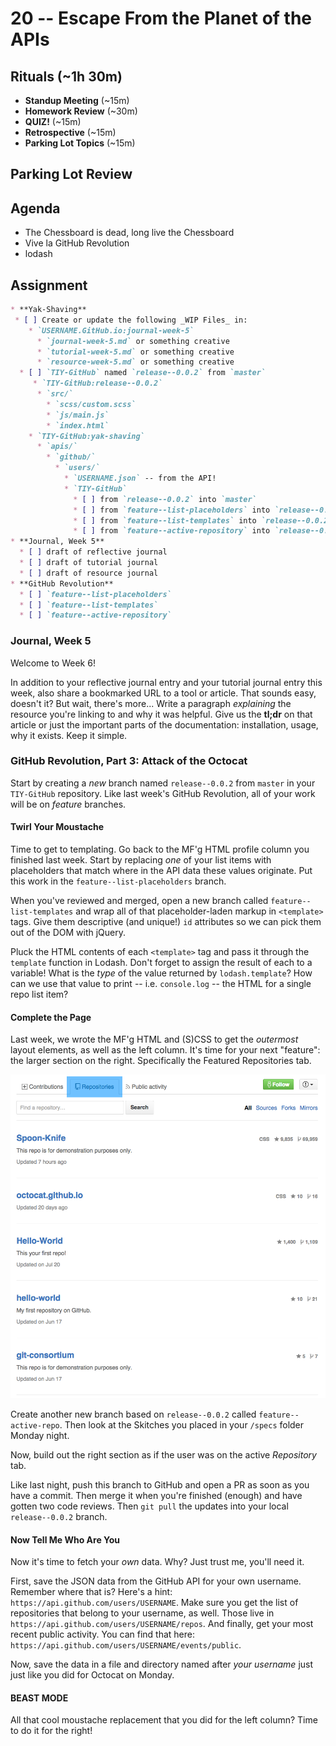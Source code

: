 # 20 -- Escape From the Planet of the APIs

## Rituals (~1h 30m)

* **Standup Meeting** (~15m)
* **Homework Review** (~30m)
* **QUIZ!** (~15m)
* **Retrospective** (~15m)
* **Parking Lot Topics** (~15m)

## Parking Lot Review

## Agenda

* The Chessboard is dead, long live the Chessboard
* Vive la GitHub Revolution
* lodash

## Assignment

```markdown
* **Yak-Shaving**
 * [ ] Create or update the following _WIP Files_ in:
    * `USERNAME.GitHub.io:journal-week-5`
      * `journal-week-5.md` or something creative
      * `tutorial-week-5.md` or something creative
      * `resource-week-5.md` or something creative
  * [ ] `TIY-GitHub` named `release--0.0.2` from `master`
     * `TIY-GitHub:release--0.0.2`
      * `src/`
        * `scss/custom.scss`
        * `js/main.js`
        * `index.html`
    * `TIY-GitHub:yak-shaving`
      * `apis/`
        * `github/`
          * `users/`
            * `USERNAME.json` -- from the API!
            * `TIY-GitHub`
              * [ ] from `release--0.0.2` into `master`
              * [ ] from `feature--list-placeholders` into `release--0.0.2` (MERGED)
              * [ ] from `feature--list-templates` into `release--0.0.2` (MERGED)
              * [ ] from `feature--active-repository` into `release--0.0.2` (MERGED)
* **Journal, Week 5**
  * [ ] draft of reflective journal
  * [ ] draft of tutorial journal
  * [ ] draft of resource journal
* **GitHub Revolution**
  * [ ] `feature--list-placeholders`
  * [ ] `feature--list-templates`
  * [ ] `feature--active-repository`
```

### Journal, Week 5

Welcome to Week 6!

In addition to your reflective journal entry and your tutorial journal entry this week, also share a bookmarked URL to a tool or article. That sounds easy, doesn't it? But wait, there's more... Write a paragraph _explaining_ the resource you're linking to and why it was helpful. Give us the **tl;dr** on that article or just the important parts of the documentation: installation, usage, why it exists. Keep it simple.

### GitHub Revolution, Part 3: Attack of the Octocat

Start by creating a _new_ branch named `release--0.0.2` from `master` in your `TIY-GitHub` repository. Like last week's GitHub Revolution, all of your work will be on _feature_ branches.

#### Twirl Your Moustache

Time to get to templating. Go back to the MF'g HTML profile column you finished last week. Start by replacing _one_ of your list items with placeholders that match where in the API data these values originate. Put this work in the `feature--list-placeholders` branch.

When you've reviewed and merged, open a new branch called `feature--list-templates` and wrap all of that placeholder-laden markup in `<template>` tags. Give them descriptive (and unique!) `id` attributes so we can pick them out of the DOM with jQuery.

Pluck the HTML contents of each `<template>` tag and pass it through the `template` function in Lodash. Don't forget to assign the result of each to a variable! What is the _type_ of the value returned by `lodash.template`? How can we use that value to print -- i.e. `console.log` -- the HTML for a single repo list item?

#### Complete the Page

Last week, we wrote the MF'g HTML and (S)CSS to get the _outermost_ layout elements, as well as the left column. It's time for your next "feature": the larger section on the right. Specifically the Featured Repositories tab.

![right side](https://github.com/TIY-Durham/2015-FALL-FEE/blob/master/17--Beneath-the-Planet-of-the-APIs/octocat--repositories--full.png)

Create another new branch based on `release--0.0.2` called `feature--active-repo`. Then look at the Skitches you placed in your `/specs` folder Monday night.

Now, build out the right section as if the user was on the active _Repository_ tab.

Like last night, push this branch to GitHub and open a PR as soon as you have a commit. Then merge it when you're finished (enough) and have gotten two code reviews. Then `git pull` the updates into your local `release--0.0.2` branch.

#### Now Tell Me Who Are You

Now it's time to fetch your _own_ data. Why? Just trust me, you'll need it.

First, save the JSON data from the GitHub API for your own username. Remember where that is? Here's a hint: `https://api.github.com/users/USERNAME`. Make sure you get the list of repositories that belong to your username, as well. Those live in `https://api.github.com/users/USERNAME/repos`. And finally, get your most recent public activity. You can find that here: `https://api.github.com/users/USERNAME/events/public`.

Now, save the data in a file and directory named after _your username_ just just like you did for Octocat on Monday.

#### BEAST MODE
All that cool moustache replacement that you did for the left column? Time to do it for the right!
